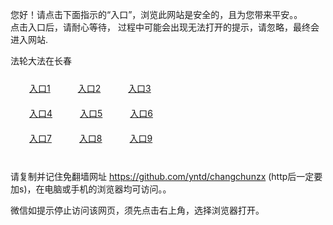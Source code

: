 您好！请点击下面指示的“入口”，浏览此网站是安全的，且为您带来平安。。 <br/>
点击入口后，请耐心等待， 过程中可能会出现无法打开的提示，请忽略，最终会进入网站. </br>

法轮大法在长春<br/>
<div style="padding:10px"><a style="margin:20px" target="_blank" href="https://dunex23np1lt6.cloudfront.net/2Qpsp?zwkmyhkf" id="ccLink1" rel="nofollow">入口1</a> <a target="_blank" style="margin:20px" href="https://d15ubs48p7cjbw.cloudfront.net/2Qpsp?kjimgfvw" id="ccLink2" rel="nofollow">入口2</a> <a style="margin:20px" target="_blank" href="https://dkcbzd9b90wyo.cloudfront.net/2Qpsp?lrwev" id="ccLink3" rel="nofollow">入口3</a></div>

<div style="padding:10px" ><a style="margin:20px" target="_blank" href="https://dunex23np1lt6.cloudfront.net/2Qpsp?zwkmyhkf" id="ccLink4" rel="nofollow">入口4</a> <a style="margin:20px" href="https://d15ubs48p7cjbw.cloudfront.net/2Qpsp?kjimgfvw" target="_blank" id="ccLink5" rel="nofollow">入口5</a> <a style="margin:20px" href="https://dkcbzd9b90wyo.cloudfront.net/2Qpsp?lrwev" target="_blank" id="ccLink6" rel="nofollow">入口6</a></div>

<div style="padding:10px"><a style="margin:20px" target="_blank" href="https://dunex23np1lt6.cloudfront.net/2Qpsp?zwkmyhkf" id="ccLink7" rel="nofollow">入口7</a> <a style="margin:20px" href="https://d15ubs48p7cjbw.cloudfront.net/2Qpsp?kjimgfvw" target="_blank" id="ccLink8" rel="nofollow">入口8</a> <a style="margin:20px" target="_blank" href="https://dkcbzd9b90wyo.cloudfront.net/2Qpsp?lrwev" id="ccLink9" rel="nofollow">入口9</a></div>

<br/>



请复制并记住免翻墙网址 https://github.com/yntd/changchunzx (http后一定要加s)，在电脑或手机的浏览器均可访问。。<br/>

微信如提示停止访问该网页，须先点击右上角，选择浏览器打开。
